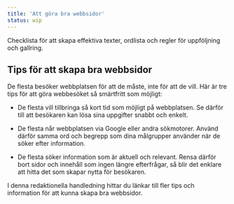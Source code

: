 ```yaml
---
title: 'Att göra bra webbsidor'
status: wip
---
```

Checklista för att skapa effektiva texter, ordlista och regler för uppföljning och gallring.

## Tips för att skapa bra webbsidor

De flesta besöker webbplatsen för att de måste, inte för att de vill. Här är tre tips för att göra webbesöket så smärtfritt som möjligt:

  - De flesta vill tillbringa så kort tid som möjligt på webbplatsen. Se därför till att besökaren kan lösa sina uppgifter snabbt och enkelt.

  - De flesta når webbplatsen via Google eller andra sökmotorer. Använd därför samma ord och begrepp som dina målgrupper använder när de söker efter information.

  - De flesta söker information som är aktuell och relevant. Rensa därför bort sidor och innehåll som ingen längre efterfrågar, så blir det enklare att hitta det som skapar nytta för besökaren.

I denna redaktionella handledning hittar du länkar till fler tips och information för att kunna skapa bra webbsidor.
